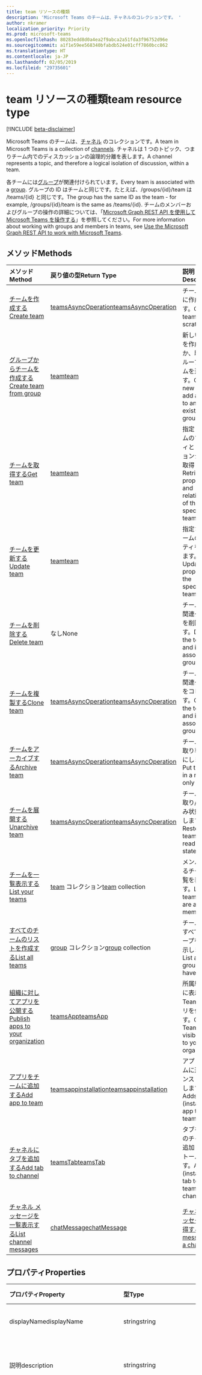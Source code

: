 ```yaml
---
title: team リソースの種類
description: 'Microsoft Teams のチームは、チャネルのコレクションです。 '
author: nkramer
localization_priority: Priority
ms.prod: microsoft-teams
ms.openlocfilehash: 80283edd8d0a4ea2f9abca2a51fda3f96752d96e
ms.sourcegitcommit: a1f1e59ee568340bfabdb524e01cff7860bcc862
ms.translationtype: HT
ms.contentlocale: ja-JP
ms.lasthandoff: 02/05/2019
ms.locfileid: "29735601"
---
```

# <a name="team-resource-type"></a><span data-ttu-id="ebe52-103">team リソースの種類</span><span class="sxs-lookup"><span data-stu-id="ebe52-103">team resource type</span></span>

[!INCLUDE [beta-disclaimer](../../includes/beta-disclaimer.md)]

<span data-ttu-id="ebe52-104">Microsoft Teams のチームは、[チャネル](channel.md) のコレクションです。</span><span class="sxs-lookup"><span data-stu-id="ebe52-104">A team in Microsoft Teams is a collection of [channels](channel.md).</span></span> <span data-ttu-id="ebe52-105">チャネルは 1 つのトピック、つまりチーム内でのディスカッションの論理的分離を表します。</span><span class="sxs-lookup"><span data-stu-id="ebe52-105">A channel represents a topic, and therefore a logical isolation of discussion, within a team.</span></span>

<span data-ttu-id="ebe52-106">各チームには[グループ](../resources/group.md)が関連付けられています。</span><span class="sxs-lookup"><span data-stu-id="ebe52-106">Every team is associated with a [group](../resources/group.md).</span></span>
<span data-ttu-id="ebe52-107">グループの ID はチームと同じです。たとえば、/groups/{id}/team は /teams/{id} と同じです。</span><span class="sxs-lookup"><span data-stu-id="ebe52-107">The group has the same ID as the team - for example, /groups/{id}/team is the same as /teams/{id}.</span></span>
<span data-ttu-id="ebe52-108">チームのメンバーおよびグループの操作の詳細については、「[Microsoft Graph REST API を使用して Microsoft Teams を操作する](teams-api-overview.md)」を参照してください。</span><span class="sxs-lookup"><span data-stu-id="ebe52-108">For more information about working with groups and members in teams, see [Use the Microsoft Graph REST API to work with Microsoft Teams](teams-api-overview.md).</span></span>

## <a name="methods"></a><span data-ttu-id="ebe52-109">メソッド</span><span class="sxs-lookup"><span data-stu-id="ebe52-109">Methods</span></span>

| <span data-ttu-id="ebe52-110">メソッド</span><span class="sxs-lookup"><span data-stu-id="ebe52-110">Method</span></span>       | <span data-ttu-id="ebe52-111">戻り値の型</span><span class="sxs-lookup"><span data-stu-id="ebe52-111">Return Type</span></span>  |<span data-ttu-id="ebe52-112">説明</span><span class="sxs-lookup"><span data-stu-id="ebe52-112">Description</span></span>|
|:---------------|:--------|:----------|
|[<span data-ttu-id="ebe52-113">チームを作成する</span><span class="sxs-lookup"><span data-stu-id="ebe52-113">Create team</span></span>](../api/team-post.md) | [<span data-ttu-id="ebe52-114">teamsAsyncOperation</span><span class="sxs-lookup"><span data-stu-id="ebe52-114">teamsAsyncOperation</span></span>](teamsasyncoperation.md) | <span data-ttu-id="ebe52-115">チームを新規に作成します。</span><span class="sxs-lookup"><span data-stu-id="ebe52-115">Create a team from scratch.</span></span> |
|[<span data-ttu-id="ebe52-116">グループからチームを作成する</span><span class="sxs-lookup"><span data-stu-id="ebe52-116">Create team from group</span></span>](../api/team-put-teams.md) | [<span data-ttu-id="ebe52-117">team</span><span class="sxs-lookup"><span data-stu-id="ebe52-117">team</span></span>](team.md) | <span data-ttu-id="ebe52-118">新しいチームを作成するか、既存のグループにチームを追加します。</span><span class="sxs-lookup"><span data-stu-id="ebe52-118">Create a new team, or add a team to an existing group.</span></span>|
|[<span data-ttu-id="ebe52-119">チームを取得する</span><span class="sxs-lookup"><span data-stu-id="ebe52-119">Get team</span></span>](../api/team-get.md) | [<span data-ttu-id="ebe52-120">team</span><span class="sxs-lookup"><span data-stu-id="ebe52-120">team</span></span>](team.md) | <span data-ttu-id="ebe52-121">指定したチームのプロパティとリレーションシップを取得します。</span><span class="sxs-lookup"><span data-stu-id="ebe52-121">Retrieve the properties and relationships of the specified team.</span></span>|
|[<span data-ttu-id="ebe52-122">チームを更新する</span><span class="sxs-lookup"><span data-stu-id="ebe52-122">Update team</span></span>](../api/team-update.md) | [<span data-ttu-id="ebe52-123">team</span><span class="sxs-lookup"><span data-stu-id="ebe52-123">team</span></span>](team.md) |<span data-ttu-id="ebe52-124">指定されたチームのプロパティを更新します。</span><span class="sxs-lookup"><span data-stu-id="ebe52-124">Update the properties of the specified team.</span></span> |
|[<span data-ttu-id="ebe52-125">チームを削除する</span><span class="sxs-lookup"><span data-stu-id="ebe52-125">Delete team</span></span>](/graph/api/group-delete?view=graph-rest-1.0) | <span data-ttu-id="ebe52-126">なし</span><span class="sxs-lookup"><span data-stu-id="ebe52-126">None</span></span> |<span data-ttu-id="ebe52-127">チームとその関連グループを削除します。</span><span class="sxs-lookup"><span data-stu-id="ebe52-127">Delete the team and its associated group.</span></span> |
|[<span data-ttu-id="ebe52-128">チームを複製する</span><span class="sxs-lookup"><span data-stu-id="ebe52-128">Clone team</span></span>](../api/team-clone.md) | [<span data-ttu-id="ebe52-129">teamsAsyncOperation</span><span class="sxs-lookup"><span data-stu-id="ebe52-129">teamsAsyncOperation</span></span>](../resources/teamsasyncoperation.md) |<span data-ttu-id="ebe52-130">チームとその関連グループをコピーします。</span><span class="sxs-lookup"><span data-stu-id="ebe52-130">Copy the team and its associated group.</span></span> |
|[<span data-ttu-id="ebe52-131">チームをアーカイブする</span><span class="sxs-lookup"><span data-stu-id="ebe52-131">Archive team</span></span>](../api/team-archive.md) | [<span data-ttu-id="ebe52-132">teamsAsyncOperation</span><span class="sxs-lookup"><span data-stu-id="ebe52-132">teamsAsyncOperation</span></span>](../resources/teamsasyncoperation.md) |<span data-ttu-id="ebe52-133">チームを読み取り専用状態にします。</span><span class="sxs-lookup"><span data-stu-id="ebe52-133">Put the team in a read-only state.</span></span> |
|[<span data-ttu-id="ebe52-134">チームを展開する</span><span class="sxs-lookup"><span data-stu-id="ebe52-134">Unarchive team</span></span>](../api/team-unarchive.md) | [<span data-ttu-id="ebe52-135">teamsAsyncOperation</span><span class="sxs-lookup"><span data-stu-id="ebe52-135">teamsAsyncOperation</span></span>](../resources/teamsasyncoperation.md) |<span data-ttu-id="ebe52-136">チームを読み取り/書き込み状態に復元します。</span><span class="sxs-lookup"><span data-stu-id="ebe52-136">Restore the team to a read-write state.</span></span> |
|[<span data-ttu-id="ebe52-137">チームを一覧表示する</span><span class="sxs-lookup"><span data-stu-id="ebe52-137">List your teams</span></span>](../api/user-list-joinedteams.md) | <span data-ttu-id="ebe52-138">[team](team.md) コレクション</span><span class="sxs-lookup"><span data-stu-id="ebe52-138">[team](team.md) collection</span></span> | <span data-ttu-id="ebe52-139">メンバーであるチームの一覧を表示します。</span><span class="sxs-lookup"><span data-stu-id="ebe52-139">List the teams you are a member of.</span></span> |
|[<span data-ttu-id="ebe52-140">すべてのチームのリストを作成する</span><span class="sxs-lookup"><span data-stu-id="ebe52-140">List all teams</span></span>](/graph/teams-list-all-teams) | <span data-ttu-id="ebe52-141">[group](group.md) コレクション</span><span class="sxs-lookup"><span data-stu-id="ebe52-141">[group](group.md) collection</span></span> | <span data-ttu-id="ebe52-142">チームを持つすべてのグループを一覧表示します。</span><span class="sxs-lookup"><span data-stu-id="ebe52-142">List all groups that have teams.</span></span> |
|[<span data-ttu-id="ebe52-143">組織に対してアプリを公開する</span><span class="sxs-lookup"><span data-stu-id="ebe52-143">Publish apps to your organization</span></span>](../resources/teamsapp.md)| [<span data-ttu-id="ebe52-144">teamsApp</span><span class="sxs-lookup"><span data-stu-id="ebe52-144">teamsApp</span></span>](../resources/teamsapp.md) | <span data-ttu-id="ebe52-145">所属組織のみに表示する Teams アプリを作成します。</span><span class="sxs-lookup"><span data-stu-id="ebe52-145">Create Teams apps visible only to your organization.</span></span> |
|[<span data-ttu-id="ebe52-146">アプリをチームに追加する</span><span class="sxs-lookup"><span data-stu-id="ebe52-146">Add app to team</span></span>](../api/teamsappinstallation-add.md) | [<span data-ttu-id="ebe52-147">teamsappinstallation</span><span class="sxs-lookup"><span data-stu-id="ebe52-147">teamsappinstallation</span></span>](teamsappinstallation.md) | <span data-ttu-id="ebe52-148">アプリをチームに追加 (インストール) します。</span><span class="sxs-lookup"><span data-stu-id="ebe52-148">Adds (installs) an app to a team.</span></span>|
|[<span data-ttu-id="ebe52-149">チャネルにタブを追加する</span><span class="sxs-lookup"><span data-stu-id="ebe52-149">Add tab to channel</span></span>](../api/teamstab-add.md) | [<span data-ttu-id="ebe52-150">teamsTab</span><span class="sxs-lookup"><span data-stu-id="ebe52-150">teamsTab</span></span>](../resources/teamstab.md) | <span data-ttu-id="ebe52-151">タブをチームのチャネルに追加 (インストール) します。</span><span class="sxs-lookup"><span data-stu-id="ebe52-151">Adds (installs) a tab to a team's channel.</span></span>|
|[<span data-ttu-id="ebe52-152">チャネル メッセージを一覧表示する</span><span class="sxs-lookup"><span data-stu-id="ebe52-152">List channel messages</span></span>](../api/channel-list-messages.md)  | [<span data-ttu-id="ebe52-153">chatMessage</span><span class="sxs-lookup"><span data-stu-id="ebe52-153">chatMessage</span></span>](../resources/chatmessage.md) | [<span data-ttu-id="ebe52-154">チャネルのメッセージを取得する</span><span class="sxs-lookup"><span data-stu-id="ebe52-154">Get messages in a channel</span></span>](../api/channel-list-messages.md) |

## <a name="properties"></a><span data-ttu-id="ebe52-155">プロパティ</span><span class="sxs-lookup"><span data-stu-id="ebe52-155">Properties</span></span>

| <span data-ttu-id="ebe52-156">プロパティ</span><span class="sxs-lookup"><span data-stu-id="ebe52-156">Property</span></span> | <span data-ttu-id="ebe52-157">型</span><span class="sxs-lookup"><span data-stu-id="ebe52-157">Type</span></span>   | <span data-ttu-id="ebe52-158">説明</span><span class="sxs-lookup"><span data-stu-id="ebe52-158">Description</span></span> |
|:---------------|:--------|:----------|
|<span data-ttu-id="ebe52-159">displayName</span><span class="sxs-lookup"><span data-stu-id="ebe52-159">displayName</span></span>|<span data-ttu-id="ebe52-160">string</span><span class="sxs-lookup"><span data-stu-id="ebe52-160">string</span></span>| <span data-ttu-id="ebe52-161">チームの名前。</span><span class="sxs-lookup"><span data-stu-id="ebe52-161">The name of the team.</span></span> |
|<span data-ttu-id="ebe52-162">説明</span><span class="sxs-lookup"><span data-stu-id="ebe52-162">description</span></span>|<span data-ttu-id="ebe52-163">string</span><span class="sxs-lookup"><span data-stu-id="ebe52-163">string</span></span>| <span data-ttu-id="ebe52-164">チームに関するオプションの説明。</span><span class="sxs-lookup"><span data-stu-id="ebe52-164">An optional description for the team.</span></span> |
|<span data-ttu-id="ebe52-165">classification</span><span class="sxs-lookup"><span data-stu-id="ebe52-165">classification</span></span>|<span data-ttu-id="ebe52-166">string</span><span class="sxs-lookup"><span data-stu-id="ebe52-166">string</span></span>| <span data-ttu-id="ebe52-167">省略可能なラベル。</span><span class="sxs-lookup"><span data-stu-id="ebe52-167">An optional label.</span></span> <span data-ttu-id="ebe52-168">通常、チームのデータまたはビジネスの機密度を記述します。</span><span class="sxs-lookup"><span data-stu-id="ebe52-168">Typically describes the data or business sensitivity of the team.</span></span> <span data-ttu-id="ebe52-169">テナントのディレクトリで事前に構成されているセットのいずれかに一致する必要があります。</span><span class="sxs-lookup"><span data-stu-id="ebe52-169">Must match one of a pre-configured set in the tenant's directory.</span></span> |
|<span data-ttu-id="ebe52-170">specialization</span><span class="sxs-lookup"><span data-stu-id="ebe52-170">specialization</span></span>|[<span data-ttu-id="ebe52-171">teamSpecialization</span><span class="sxs-lookup"><span data-stu-id="ebe52-171">teamSpecialization</span></span>](teamspecialization.md)| <span data-ttu-id="ebe52-172">省略可能。</span><span class="sxs-lookup"><span data-stu-id="ebe52-172">Optional.</span></span> <span data-ttu-id="ebe52-173">チームが特定のユース ケースを目的としているかどうかを示します。</span><span class="sxs-lookup"><span data-stu-id="ebe52-173">Indicates whether the team is intended for a particular use case.</span></span>  <span data-ttu-id="ebe52-174">チーム専門分野ごとに、ユース ケースをターゲットとする一意の動作とエクスペリエンスにアクセスできます。</span><span class="sxs-lookup"><span data-stu-id="ebe52-174">Each team specialization has access to unique behaviors and experiences targeted to its use case.</span></span> |
|<span data-ttu-id="ebe52-175">visibility</span><span class="sxs-lookup"><span data-stu-id="ebe52-175">visibility</span></span>|[<span data-ttu-id="ebe52-176">teamVisibilityType</span><span class="sxs-lookup"><span data-stu-id="ebe52-176">teamVisibilityType</span></span>](teamvisibilitytype.md)| <span data-ttu-id="ebe52-177">グループとチームの可視性。</span><span class="sxs-lookup"><span data-stu-id="ebe52-177">The visibility of a the group and team.</span></span> <span data-ttu-id="ebe52-178">既定では Public です。</span><span class="sxs-lookup"><span data-stu-id="ebe52-178">Defaults to Public.</span></span> |
|<span data-ttu-id="ebe52-179">funSettings</span><span class="sxs-lookup"><span data-stu-id="ebe52-179">funSettings</span></span>|[<span data-ttu-id="ebe52-180">teamFunSettings</span><span class="sxs-lookup"><span data-stu-id="ebe52-180">teamFunSettings</span></span>](teamfunsettings.md) |<span data-ttu-id="ebe52-181">チームでの Giphy、ミーム、およびステッカーの使用を構成する設定。</span><span class="sxs-lookup"><span data-stu-id="ebe52-181">Settings to configure use of Giphy, memes, and stickers in the team.</span></span>|
|<span data-ttu-id="ebe52-182">guestSettings</span><span class="sxs-lookup"><span data-stu-id="ebe52-182">guestSettings</span></span>|[<span data-ttu-id="ebe52-183">teamGuestSettings</span><span class="sxs-lookup"><span data-stu-id="ebe52-183">teamGuestSettings</span></span>](teamguestsettings.md) |<span data-ttu-id="ebe52-184">ゲストがチームでチャネルを作成、更新、または削除できるかどうかを構成する設定。</span><span class="sxs-lookup"><span data-stu-id="ebe52-184">Settings to configure whether guests can create, update, or delete channels in the team.</span></span>|
|<span data-ttu-id="ebe52-185">InternalId</span><span class="sxs-lookup"><span data-stu-id="ebe52-185">InternalId</span></span> | <span data-ttu-id="ebe52-186">string</span><span class="sxs-lookup"><span data-stu-id="ebe52-186">string</span></span> | <span data-ttu-id="ebe52-187">監査ログまたは [Office 365 マネージメント アクティビティ API](https://docs.microsoft.com/ja-JP/office/office-365-management-api/office-365-management-activity-api-reference) など、いくつかの場所で使用されているチームの一意の ID。</span><span class="sxs-lookup"><span data-stu-id="ebe52-187">A unique ID for the team that has been used in a few places such as the audit log/[Office 365 Management Activity API](https://docs.microsoft.com/ja-JP/office/office-365-management-api/office-365-management-activity-api-reference).</span></span> |
|<span data-ttu-id="ebe52-188">isArchived</span><span class="sxs-lookup"><span data-stu-id="ebe52-188">isArchived</span></span>|<span data-ttu-id="ebe52-189">Boolean</span><span class="sxs-lookup"><span data-stu-id="ebe52-189">Boolean</span></span>|<span data-ttu-id="ebe52-190">このチームが読み取り専用モードかどうか。</span><span class="sxs-lookup"><span data-stu-id="ebe52-190">Whether this team is in read-only mode.</span></span> |
|<span data-ttu-id="ebe52-191">memberSettings</span><span class="sxs-lookup"><span data-stu-id="ebe52-191">memberSettings</span></span>|[<span data-ttu-id="ebe52-192">teamMemberSettings</span><span class="sxs-lookup"><span data-stu-id="ebe52-192">teamMemberSettings</span></span>](teammembersettings.md) |<span data-ttu-id="ebe52-193">メンバーが特定のアクション (チャネルの作成、ボットの追加など) をチーム内で実行できるかどうかを構成する設定。</span><span class="sxs-lookup"><span data-stu-id="ebe52-193">Settings to configure whether members can perform certain actions, for example, create channels and add bots, in the team.</span></span>|
|<span data-ttu-id="ebe52-194">messagingSettings</span><span class="sxs-lookup"><span data-stu-id="ebe52-194">messagingSettings</span></span>|[<span data-ttu-id="ebe52-195">teamMessagingSettings</span><span class="sxs-lookup"><span data-stu-id="ebe52-195">teamMessagingSettings</span></span>](teammessagingsettings.md) |<span data-ttu-id="ebe52-196">チームでメッセージとメンションを構成する設定。</span><span class="sxs-lookup"><span data-stu-id="ebe52-196">Settings to configure messaging and mentions in the team.</span></span>|
|<span data-ttu-id="ebe52-197">webUrl</span><span class="sxs-lookup"><span data-stu-id="ebe52-197">webUrl</span></span>|<span data-ttu-id="ebe52-198">string (読み取り専用)</span><span class="sxs-lookup"><span data-stu-id="ebe52-198">string (readonly)</span></span> | <span data-ttu-id="ebe52-199">Microsoft Teams クライアントのチームに移動するハイパーリンク。</span><span class="sxs-lookup"><span data-stu-id="ebe52-199">A hyperlink that will go to the team in the Microsoft Teams client.</span></span> <span data-ttu-id="ebe52-200">これは、Microsoft Teams クライアントでチームを右クリックし、**[Get link to team]** を選択すると作成される URL です。</span><span class="sxs-lookup"><span data-stu-id="ebe52-200">This is the URL that you get when you right-click a team in the Microsoft Teams client and select **Get link to team**.</span></span> <span data-ttu-id="ebe52-201">この URL は不透明 blob として扱われる必要があり、また解析されません。</span><span class="sxs-lookup"><span data-stu-id="ebe52-201">This URL should be treated as an opaque blob, and not parsed.</span></span> |

## <a name="relationships"></a><span data-ttu-id="ebe52-202">リレーションシップ</span><span class="sxs-lookup"><span data-stu-id="ebe52-202">Relationships</span></span>

| <span data-ttu-id="ebe52-203">リレーションシップ</span><span class="sxs-lookup"><span data-stu-id="ebe52-203">Relationship</span></span> | <span data-ttu-id="ebe52-204">型</span><span class="sxs-lookup"><span data-stu-id="ebe52-204">Type</span></span>   | <span data-ttu-id="ebe52-205">説明</span><span class="sxs-lookup"><span data-stu-id="ebe52-205">Description</span></span> |
|:---------------|:--------|:----------|
|<span data-ttu-id="ebe52-206">apps</span><span class="sxs-lookup"><span data-stu-id="ebe52-206">apps</span></span>|<span data-ttu-id="ebe52-207">[teamsApp](teamsapp.md) コレクション</span><span class="sxs-lookup"><span data-stu-id="ebe52-207">[teamsApp](teamsapp.md) collection</span></span>| <span data-ttu-id="ebe52-208">(現在不使用) このチームにインストールされているアプリ。</span><span class="sxs-lookup"><span data-stu-id="ebe52-208">(Obsolete) The apps installed in this team.</span></span>|
|<span data-ttu-id="ebe52-209">channels</span><span class="sxs-lookup"><span data-stu-id="ebe52-209">channels</span></span>|<span data-ttu-id="ebe52-210">[channel](channel.md) コレクション</span><span class="sxs-lookup"><span data-stu-id="ebe52-210">[channel](channel.md) collection</span></span>|<span data-ttu-id="ebe52-211">チームに関連付けられているチャネルとメッセージのコレクション。</span><span class="sxs-lookup"><span data-stu-id="ebe52-211">The collection of channels & messages associated with the team.</span></span>|
|<span data-ttu-id="ebe52-212">installedApps</span><span class="sxs-lookup"><span data-stu-id="ebe52-212">installedApps</span></span>|<span data-ttu-id="ebe52-213">[teamsAppInstallation](teamsappinstallation.md) コレクション</span><span class="sxs-lookup"><span data-stu-id="ebe52-213">[teamsAppInstallation](teamsappinstallation.md) collection</span></span>|<span data-ttu-id="ebe52-214">このチームにインストールされているアプリ。</span><span class="sxs-lookup"><span data-stu-id="ebe52-214">The apps installed in this team.</span></span>|
|<span data-ttu-id="ebe52-215">owners</span><span class="sxs-lookup"><span data-stu-id="ebe52-215">owners</span></span>|[<span data-ttu-id="ebe52-216">user</span><span class="sxs-lookup"><span data-stu-id="ebe52-216">user</span></span>](user.md)| <span data-ttu-id="ebe52-217">このチームの所有者の一覧。</span><span class="sxs-lookup"><span data-stu-id="ebe52-217">The list of this team's owners.</span></span> |
|<span data-ttu-id="ebe52-218">operations</span><span class="sxs-lookup"><span data-stu-id="ebe52-218">operations</span></span>|<span data-ttu-id="ebe52-219">[teamsAsyncOperation](teamsasyncoperation.md) コレクション</span><span class="sxs-lookup"><span data-stu-id="ebe52-219">[teamsAsyncOperation](teamsasyncoperation.md) collection</span></span>| <span data-ttu-id="ebe52-220">このチームで実行済みまたは実行中の非同期操作です。</span><span class="sxs-lookup"><span data-stu-id="ebe52-220">The async operations that ran or are running on this team.</span></span> | 
|<span data-ttu-id="ebe52-221">template</span><span class="sxs-lookup"><span data-stu-id="ebe52-221">template</span></span>|[<span data-ttu-id="ebe52-222">teamsTemplate</span><span class="sxs-lookup"><span data-stu-id="ebe52-222">teamsTemplate</span></span>](teamstemplate.md)| <span data-ttu-id="ebe52-223">このチームの作成元テンプレート。</span><span class="sxs-lookup"><span data-stu-id="ebe52-223">The template this team was created from.</span></span> |

## <a name="json-representation"></a><span data-ttu-id="ebe52-224">JSON 表記</span><span class="sxs-lookup"><span data-stu-id="ebe52-224">JSON representation</span></span>

<span data-ttu-id="ebe52-225">リソースの JSON 表記を次に示します。</span><span class="sxs-lookup"><span data-stu-id="ebe52-225">The following is a JSON representation of the resource.</span></span>

<!-- {
  "blockType": "resource",
  "@odata.type": "microsoft.graph.team",
  "baseType": "microsoft.graph.entity"
}-->

```json
{  
  "guestSettings": {"@odata.type": "microsoft.graph.teamGuestSettings"},
  "memberSettings": {"@odata.type": "microsoft.graph.teamMemberSettings"},
  "messagingSettings": {"@odata.type": "microsoft.graph.teamMessagingSettings"},
  "funSettings": {"@odata.type": "microsoft.graph.teamFunSettings"},
  "internalId": "19:...big.number...@thread.skype",
  "isArchived": false,
  "webUrl": "https://...longUrl..."
}

```

<!-- uuid: 8fcb5dbc-d5aa-4681-8e31-b001d5168d79
2015-10-25 14:57:30 UTC -->
<!--
{
  "type": "#page.annotation",
  "description": "team resource",
  "keywords": "",
  "section": "documentation",
  "tocPath": "",
  "suppressions": [
    "Error: /api-reference/beta/resources/team.md:\r\n      Exception processing links.\r\n    System.ArgumentException: Link Definition was null. Link text: !INCLUDE [beta-disclaimer](../../includes/beta-disclaimer.md)\r\n      at ApiDoctor.Validation.DocFile.get_LinkDestinations()\r\n      at ApiDoctor.Validation.DocSet.ValidateLinks(Boolean includeWarnings, String[] relativePathForFiles, IssueLogger issues, Boolean requireFilenameCaseMatch, Boolean printOrphanedFiles)"
  ]
}
-->

## <a name="see-also"></a><span data-ttu-id="ebe52-226">関連項目</span><span class="sxs-lookup"><span data-stu-id="ebe52-226">See Also</span></span>
- [<span data-ttu-id="ebe52-227">チームを使用してグループを作成する</span><span class="sxs-lookup"><span data-stu-id="ebe52-227">Creating a group with a team</span></span>](/graph/teams-create-group-and-team)
- [<span data-ttu-id="ebe52-228">Teams API の概要</span><span class="sxs-lookup"><span data-stu-id="ebe52-228">Teams API Overview</span></span>](teams-api-overview.md)
